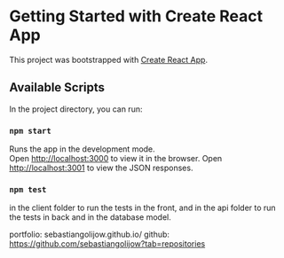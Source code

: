 # Getting Started with Create React App

This project was bootstrapped with [Create React App](https://github.com/facebook/create-react-app).

## Available Scripts

In the project directory, you can run:

### `npm start`

Runs the app in the development mode.\
Open [http://localhost:3000](http://localhost:3000) to view it in the browser. 
Open [http://localhost:3001](http://localhost:3001) to view the JSON responses. 


### `npm test`
in the client folder to run the tests in the front, and in the api folder to run the tests in back and in the database model.



portfolio: sebastiangolijow.github.io/
github: https://github.com/sebastiangolijow?tab=repositories

